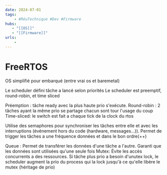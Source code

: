 ```yaml
---
date: 2024-07-01
tags:
    - #RéuTechnique #Dev #Firmware
hubs:
   - "[[OS]]"
   - "[[Firmware]]"
urls:
    -
---
```

# FreeRTOS 
OS simplifié pour embarqué (entre vrai os et baremetal)


Le scheduler défini tâche a lancé selon priorités 
Le scheduler est preemptif, round-robin, et time sliced

Préemption : tâche ready avec la plus haute prio s'exécute.
Round-robin : 2 tâches ayant la même prio se partage chacun sont tour l'usage du coup
Time-sliced: le switch est fait a chaque tick de la clock du rtos


Utilise des semaphores pour synchroniser les tâches entre elle et avec les interruptions (événement hors du code (hardware, messages...)). Permet de trigger les tâches a une fréquence données et dans le bon ordre(++)

Queue :
Permet de transférer les données d'une tâche a l'autre. Garanti que les données sont utilisées qu'une seule fois
Mutex:
Évite les accès concurrents a des ressources. Si tâche plus prio a besoin d'unutex lock, le scheduler augment la prio du process qui la lock jusqu'à ce qu'elle libère le mutex (héritage de prio)

